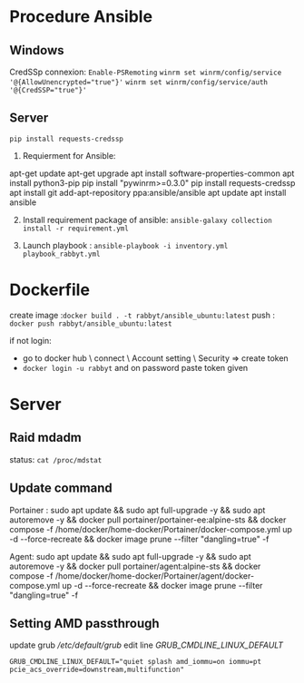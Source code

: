 # Procedure Ansible
## Windows

CredSSp connexion:
` Enable-PSRemoting `
` winrm set winrm/config/service '@{AllowUnencrypted="true"}' `
` winrm set winrm/config/service/auth '@{CredSSP="true"}' `

## Server
`pip install requests-credssp `

1. Requierment for Ansible:

apt-get update
apt-get upgrade
apt install software-properties-common
apt install python3-pip
pip install "pywinrm>=0.3.0"
pip install requests-credssp
apt install git
add-apt-repository ppa:ansible/ansible
apt update
apt install ansible

2. Install requirement package of ansible:
`ansible-galaxy collection install -r requirement.yml`

3. Launch playbook :
`ansible-playbook -i inventory.yml playbook_rabbyt.yml`


# Dockerfile
create image :` docker build . -t rabbyt/ansible_ubuntu:latest `
push : `docker push rabbyt/ansible_ubuntu:latest`

if not login:
- go to docker hub \ connect \ Account setting \ Security => create token
- `docker login -u rabbyt` and on password paste token given

# Server
## Raid mdadm
status: `cat /proc/mdstat`

## Update command
Portainer :
sudo apt update && sudo apt full-upgrade -y && sudo apt autoremove -y && docker pull portainer/portainer-ee:alpine-sts && docker compose -f /home/docker/home-docker/Portainer/docker-compose.yml up -d --force-recreate && docker image prune --filter "dangling=true" -f

Agent:
sudo apt update && sudo apt full-upgrade -y && sudo apt autoremove -y && docker pull portainer/agent:alpine-sts && docker compose -f /home/docker/home-docker/Portainer/agent/docker-compose.yml up -d --force-recreate && docker image prune --filter "dangling=true" -f

## Setting AMD passthrough
update grub */etc/default/grub* edit line *GRUB_CMDLINE_LINUX_DEFAULT*

`GRUB_CMDLINE_LINUX_DEFAULT="quiet splash amd_iommu=on iommu=pt pcie_acs_override=downstream,multifunction"`
